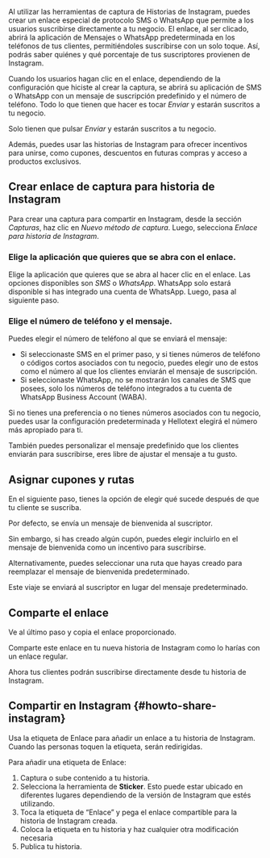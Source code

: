 Al utilizar las herramientas de captura de Historias de Instagram, puedes crear un enlace especial de protocolo SMS o WhatsApp 
que permite a los usuarios suscribirse directamente a tu negocio. 
El enlace, al ser clicado, abrirá la aplicación de Mensajes o WhatsApp predeterminada en los teléfonos de tus clientes, permitiéndoles suscribirse con un solo toque. Así, podrás saber quiénes y qué porcentaje de tus suscriptores provienen de Instagram.

Cuando los usuarios hagan clic en el enlace, dependiendo de la configuración que hiciste al crear la captura, 
se abrirá su aplicación de SMS o WhatsApp con un mensaje de suscripción predefinido y el número de teléfono. Todo lo que tienen que hacer es tocar *Enviar* y estarán suscritos a tu negocio.

Solo tienen que pulsar *Enviar* y estarán suscritos a tu negocio. 

Además, puedes usar las historias de Instagram para ofrecer incentivos para unirse, como cupones, descuentos en futuras compras y acceso a productos exclusivos.

## Crear enlace de captura para historia de Instagram

Para crear una captura para compartir en Instagram, desde la sección *Capturas*, haz clic en *Nuevo método de captura*. Luego, selecciona *Enlace para historia de Instagram*.

### Elige la aplicación que quieres que se abra con el enlace.

Elige la aplicación que quieres que se abra al hacer clic en el enlace. Las opciones disponibles son _SMS_ o _WhatsApp_. WhatsApp solo estará disponible si has integrado una cuenta de WhatsApp. Luego, pasa al siguiente paso.

### Elige el número de teléfono y el mensaje.

Puedes elegir el número de teléfono al que se enviará el mensaje:

- Si seleccionaste SMS en el primer paso, y si tienes números de teléfono o códigos cortos asociados con tu negocio, puedes elegir uno de estos como el número al que los clientes enviarán el mensaje de suscripción.
- Si seleccionaste WhatsApp, no se mostrarán los canales de SMS que posees, solo los números de teléfono integrados a tu cuenta de WhatsApp Business Account (WABA).

Si no tienes una preferencia o no tienes números asociados con tu negocio, puedes usar la configuración predeterminada y Hellotext elegirá el número más apropiado para ti.

También puedes personalizar el mensaje predefinido que los clientes enviarán para suscribirse, eres libre de ajustar el mensaje a tu gusto.

## Asignar cupones y rutas

En el siguiente paso, tienes la opción de elegir qué sucede después de que tu cliente se suscriba.

Por defecto, se envía un mensaje de bienvenida al suscriptor.

Sin embargo, si has creado algún cupón, puedes elegir incluirlo en el mensaje de bienvenida como un incentivo para suscribirse.

Alternativamente, puedes seleccionar una ruta que hayas creado para reemplazar el mensaje de bienvenida predeterminado.

Este viaje se enviará al suscriptor en lugar del mensaje predeterminado.

## Comparte el enlace

Ve al último paso y copia el enlace proporcionado.

Comparte este enlace en tu nueva historia de Instagram como lo harías con un enlace regular.

Ahora tus clientes podrán suscribirse directamente desde tu historia de Instagram.

## Compartir en Instagram {#howto-share-instagram}

Usa la etiqueta de Enlace para añadir un enlace a tu historia de Instagram. Cuando las personas toquen la etiqueta, serán redirigidas.

Para añadir una etiqueta de Enlace:

1. Captura o sube contenido a tu historia.
2. Selecciona la herramienta de **Sticker**. Esto puede estar ubicado en diferentes lugares dependiendo de la versión de Instagram que estés utilizando.
3. Toca la etiqueta de “Enlace” y pega el enlace compartible para la historia de Instagram creada.
4. Coloca la etiqueta en tu historia y haz cualquier otra modificación necesaria
5. Publica tu historia.
